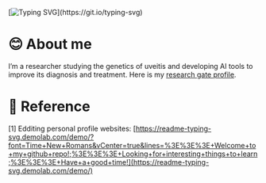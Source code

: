 [![Typing SVG](https://readme-typing-svg.demolab.com?font=Times+New+Roman&pause=1000&vCenter=true&width=435&lines=%3E%3E%3E+Welcome+to+my+github+repo!;%3E%3E%3E+I%E2%80%98m+a+researcher+studying+genetics+pattern+and+AI+application+in+uveitis;%3E%3E%3E+My+research+focuses+on+uncovering+the+genetic+patterns+of+uveitis.;%3E%3E%3E+I+also+work+on+advancing+AI+applications+to+improve+diagnosis+and+treatment.;%3E%3E%3E+Have+a+good+time!)](https://git.io/typing-svg)
# 😊 About me
I’m a researcher studying the genetics of uveitis and developing AI tools to improve its diagnosis and treatment. Here is my [research gate profile](https://www.researchgate.net/profile/Ao-Lu-3).
# 📓 Reference
[1] Edditing personal profile websites: [https://readme-typing-svg.demolab.com/demo/?font=Time+New+Romans&vCenter=true&lines=%3E%3E%3E+Welcome+to+my+github+repo!;%3E%3E%3E+Looking+for+interesting+things+to+learn;%3E%3E%3E+Have+a+good+time!](https://readme-typing-svg.demolab.com/demo/)
